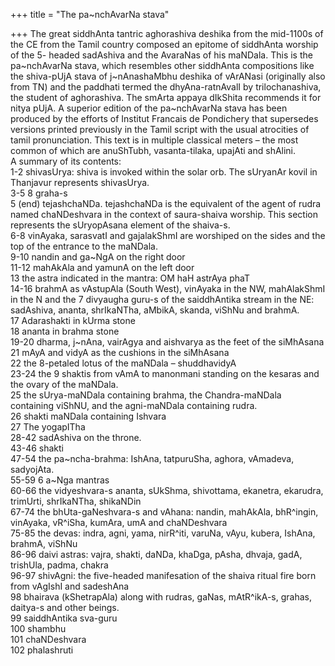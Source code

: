 +++
title = "The pa~nchAvarNa stava"

+++
The great siddhAnta tantric aghorashiva deshika from the mid-1100s of
the CE from the Tamil country composed an epitome of siddhAnta worship
of the 5- headed sadAshiva and the AvaraNas of his maNDala. This is the
pa\~nchAvarNa stava, which resembles other siddhAnta compositions like
the shiva-pUjA stava of j\~nAnashaMbhu deshika of vArANasi (originally
also from TN) and the paddhati termed the dhyAna-ratnAvalI by
trilochanashiva, the student of aghorashiva. The smArta appaya dIkShita
recommends it for nitya pUjA. A superior edition of the pa\~nchAvarNa
stava has been produced by the efforts of Institut Francais de
Pondichery that supersedes versions printed previously in the Tamil
script with the usual atrocities of tamil pronunciation. This text is in
multiple classical meters – the most common of which are anuShTubh,
vasanta-tilaka, upajAti and shAlini.  
A summary of its contents:  
1-2 shivasUrya: shiva is invoked within the solar orb. The sUryanAr
kovil in Thanjavur represents shivasUrya.  
3-5 8 graha-s  
5 (end) tejashchaNDa. tejashchaNDa is the equivalent of the agent of
rudra named chaNDeshvara in the context of saura-shaiva worship. This
section represents the sUryopAsana element of the shaiva-s.  
6-8 vinAyaka, sarasvatI and gajalakShmI are worshiped on the sides and
the top of the entrance to the maNDala.  
9-10 nandin and ga\~NgA on the right door  
11-12 mahAkAla and yamunA on the left door  
13 the astra indicated in the mantra: OM haH astrAya phaT  
14-16 brahmA as vAstupAla (South West), vinAyaka in the NW, mahAlakShmI
in the N and the 7 divyaugha guru-s of the saiddhAntika stream in the
NE: sadAshiva, ananta, shrIkaNTha, aMbikA, skanda, viShNu and brahmA.  
17 Adarashakti in kUrma stone  
18 ananta in brahma stone  
19-20 dharma, j\~nAna, vairAgya and aishvarya as the feet of the
siMhAsana  
21 mAyA and vidyA as the cushions in the siMhAsana  
22 the 8-petaled lotus of the maNDala – shuddhavidyA  
23-24 the 9 shaktis from vAmA to manonmani standing on the kesaras and
the ovary of the maNDala.  
25 the sUrya-maNDala containing brahma, the Chandra-maNDala containing
viShNU, and the agni-maNDala containing rudra.  
26 shakti maNDala containing Ishvara  
27 The yogapITha  
28-42 sadAshiva on the throne.  
43-46 shakti  
47-54 the pa\~ncha-brahma: IshAna, tatpuruSha, aghora, vAmadeva,
sadyojAta.  
55-59 6 a\~Nga mantras  
60-66 the vidyeshvara-s ananta, sUkShma, shivottama, ekanetra, ekarudra,
trimUrti, shrIkaNTha, shikaNDin  
67-74 the bhUta-gaNeshvara-s and vAhana: nandin, mahAkAla, bhR^ingin,
vinAyaka, vR^iSha, kumAra, umA and chaNDeshvara  
75-85 the devas: indra, agni, yama, nirR^iti, varuNa, vAyu, kubera,
IshAna, brahmA, viShNu  
86-96 daivi astras: vajra, shakti, daNDa, khaDga, pAsha, dhvaja, gadA,
trishUla, padma, chakra  
96-97 shivAgni: the five-headed manifesation of the shaiva ritual fire
born from vAgIshI and sadeshAna  
98 bhairava (kShetrapAla) along with rudras, gaNas, mAtR^ikA-s, grahas,
daitya-s and other beings.  
99 saiddhAntika sva-guru  
100 shambhu  
101 chaNDeshvara  
102 phalashruti
